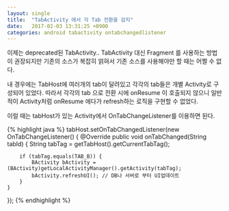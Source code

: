 ```yaml
---
layout: single
title:  "TabActivity 에서 각 Tab 전환을 감지"
date:   2017-02-03 13:31:25 +0900
categories: android tabactivity ontabchangedlistener
---
```


이제는 deprecated된 TabActivity..
TabActivity 대신 Fragment 를 사용하는 방법이 권장되지만
기존의 소스가 복잡히 얽혀서 기존 소스를 사용해야만 할 때는 어쩔 수 없다.
<!--more-->

내 경우에는 TabHost에 여러개의 tab이 달려있고 각각의 tab들은 개별 Activity로 구성되어 있었다.
따라서 각각의 tab 으로 전환 시에 onResume 이 호출되지 않으니
일반적이 Activity처럼 onResume 에다가 refresh하는 로직을 구현할 수 없었다.

이럴 때는 tabHost가 있는 Activity에서 OnTabChangeListener를 이용하면 된다.

{% highlight java %}
tabHost.setOnTabChangedListener(new OnTabChangeListener() {
    @Override
    public void onTabChanged(String tabId) {
	    String tabTag = getTabHost().getCurrentTabTag();

	    if (tabTag.equals(TAB_B)) {
		    BActivity bActivity = (BActivity)getLocalActivityManager().getActivity(tabTag);
		    bActivity.refreshUI(); // DB나 서버로 부터 UI업데이트
	    }
    }
});
{% endhighlight %}
